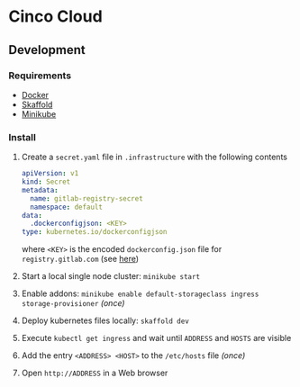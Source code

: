 # Cinco Cloud

## Development

### Requirements

- [Docker][docker]
- [Skaffold][skaffold]
- [Minikube][minikube]

### Install

1. Create a `secret.yaml` file in `.infrastructure` with the following contents

    ```yaml
    apiVersion: v1
    kind: Secret
    metadata:
      name: gitlab-registry-secret
      namespace: default
    data:
      .dockerconfigjson: <KEY>
    type: kubernetes.io/dockerconfigjson
    ```

    where `<KEY>` is the encoded `dockerconfig.json` file for `registry.gitlab.com` (see [here][docker-secret])

1. Start a local single node cluster: `minikube start`
2. Enable addons: `minikube enable default-storageclass ingress storage-provisioner` *(once)*
3. Deploy kubernetes files locally: `skaffold dev`
4. Execute `kubectl get ingress` and wait until `ADDRESS` and `HOSTS` are visible
5. Add the entry `<ADDRESS> <HOST>` to the `/etc/hosts` file *(once)*
6. Open `http://ADDRESS` in a Web browser

[docker]: https://docs.docker.com/get-docker/
[skaffold]: https://skaffold.dev/
[minikube]: https://minikube.sigs.k8s.io/
[docker-secret]: https://kubernetes.io/docs/tasks/configure-pod-container/pull-image-private-registry/